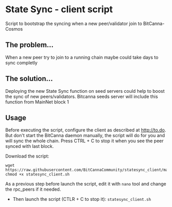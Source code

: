 # State Sync - client script
Script to bootstrap the syncing when a new peer/validator join to BitCanna-Cosmos

## The problem...
When a new peer try to join to a running chain maybe could take days to sync completly

## The solution...
Deploying the new State Sync function on seed servers could help to boost the sync of new peers/validators.
Bitcanna seeds server will include this function from MainNet block 1

## Usage
Before executing the script, configure the client as described at http://to.do. But don't start the BitCanna daemon manually, the script will do for you and will sync the whole chain. Press CTRL + C to stop it when you see the peer synced with last block.


Download the script:

```
wget https://raw.githubusercontent.com/BitCannaCommunity/statesync_client/main/statesync_client.sh
chmod +x statesync_client.sh
```

As a previous step before launch the script, edit it with `nano` tool and change the rpc_peers if it needed. 
* Then launch the script (CTLR + C to stop it):
`statesync_client.sh`


